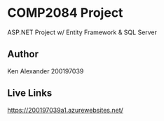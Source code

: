 # COMP2084 Project
ASP.NET Project w/ Entity Framework &amp; SQL Server

## Author
Ken Alexander 200197039

## Live Links
https://200197039a1.azurewebsites.net/

